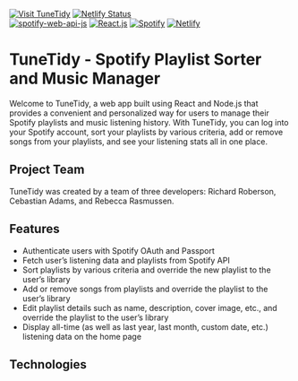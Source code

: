 [![Visit TuneTidy](https://img.shields.io/badge/Visit-TuneTidy-brightgreen)](https://tunetidy.com/)
[![Netlify Status](https://api.netlify.com/api/v1/badges/b09b6d0f-48c6-4a7b-aba8-da27e2a99b51/deploy-status)](https://app.netlify.com/sites/tune-tidy/deploys)
<br>
[![spotify-web-api-js](https://img.shields.io/badge/spotify--web--api--js-1.5.2-red)](https://jmperezperez.com/spotify-web-api-js/)
[![React.js](https://img.shields.io/badge/-React.js-black?logo=react)](https://react.dev/)
[![Spotify](https://img.shields.io/badge/-Spotify-black?logo=spotify)](https://api.spotify.com)
[![Netlify](https://img.shields.io/badge/-Netlify-007ACC?logo=netlify)](https://www.netlify.com/)

# TuneTidy - Spotify Playlist Sorter and Music Manager

Welcome to TuneTidy, a web app built using React and Node.js that provides a convenient and personalized way for users to manage their Spotify playlists and music listening history. With TuneTidy, you can log into your Spotify account, sort your playlists by various criteria, add or remove songs from your playlists, and see your listening stats all in one place.

## Project Team

TuneTidy was created by a team of three developers: Richard Roberson, Cebastian Adams, and Rebecca Rasmussen.

## Features

- Authenticate users with Spotify OAuth and Passport
- Fetch user’s listening data and playlists from Spotify API
- Sort playlists by various criteria and override the new playlist to the user’s library
- Add or remove songs from playlists and override the playlist to the user’s library
- Edit playlist details such as name, description, cover image, etc., and override the playlist to the user’s library
- Display all-time (as well as last year, last month, custom date, etc.) listening data on the home page

## Technologies
  

 
